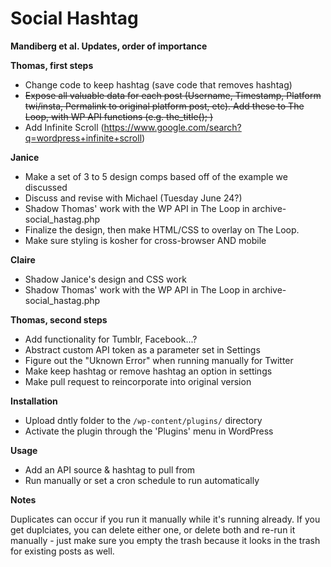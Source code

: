 # Social Hashtag

**Mandiberg et al. Updates, order of importance**

**Thomas, first steps**

* Change code to keep hashtag (save code that removes hashtag)
* ~~Expose all valuable data for each post (Username, Timestamp, Platform twi/insta, Permalink to original platform post, etc). Add these to The Loop, with WP API functions (e.g. the_title(); )~~
* Add Infinite Scroll (https://www.google.com/search?q=wordpress+infinite+scroll)


**Janice**

* Make a set of 3 to 5 design comps based off of the example we discussed
* Discuss and revise with Michael (Tuesday June 24?)
* Shadow Thomas' work with the WP API in The Loop in archive-social_hastag.php
* Finalize the design, then make HTML/CSS to overlay on The Loop.
* Make sure styling is kosher for cross-browser AND mobile

**Claire**

* Shadow Janice's design and CSS work
* Shadow Thomas' work with the WP API in The Loop in archive-social_hastag.php

**Thomas, second steps**

* Add functionality for Tumblr, Facebook...?
* Abstract custom API token as a parameter set in Settings
* Figure out the "Uknown Error" when running manually for Twitter
* Make keep hashtag or remove hashtag an option in settings
* Make pull request to reincorporate into original version

**Installation**

* Upload dntly folder to the `/wp-content/plugins/` directory
* Activate the plugin through the 'Plugins' menu in WordPress

**Usage**

* Add an API source & hashtag to pull from
* Run manually or set a cron schedule to run automatically

**Notes**

Duplicates can occur if you run it manually while it's running already.  If you get duplciates, you can delete either one, or delete both and re-run it manually - just make sure you empty the trash because it looks in the trash for existing posts as well.
